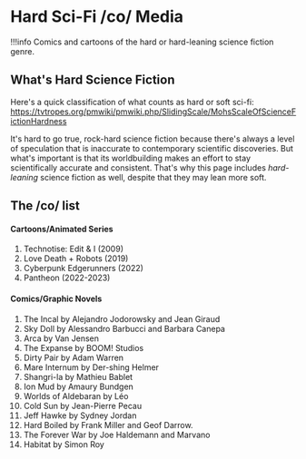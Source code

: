 # Hard Sci-Fi /co/ Media
!!!info Comics and cartoons of the hard or hard-leaning science fiction genre.

## What's Hard Science Fiction
Here's a quick classification of what counts as hard or soft sci-fi: https://tvtropes.org/pmwiki/pmwiki.php/SlidingScale/MohsScaleOfScienceFictionHardness

It's hard to go true, rock-hard science fiction because there's always a level of speculation that is inaccurate to contemporary scientific discoveries. But what's important is that its worldbuilding makes an effort to stay scientifically accurate and consistent. That's why this page includes *hard-leaning* science fiction as well, despite that they may lean more soft.

## The /co/ list

#### Cartoons/Animated Series
1. Technotise: Edit & I (2009)
2. Love Death + Robots (2019)
3. Cyberpunk Edgerunners (2022)
4. Pantheon (2022-2023)

#### Comics/Graphic Novels
1. The Incal by Alejandro Jodorowsky and Jean Giraud
2. Sky Doll by Alessandro Barbucci and Barbara Canepa
3. Arca by Van Jensen
4. The Expanse by BOOM! Studios
5. Dirty Pair by Adam Warren
6. Mare Internum by Der-shing Helmer
7. Shangri-la by Mathieu Bablet
8. Ion Mud by Amaury Bundgen
9. Worlds of Aldebaran by Léo
10. Cold Sun by Jean-Pierre Pecau
11. Jeff Hawke by Sydney Jordan
12. Hard Boiled by Frank Miller and Geof Darrow.
13. The Forever War by Joe Haldemann and Marvano 
14. Habitat by Simon Roy